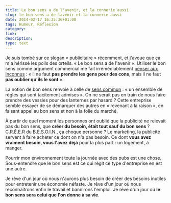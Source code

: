 ```yaml
---
title: Le bon sens a de l'avenir, et la connerie aussi
slug: le-bon-sens-a-de-lavenir-et-la-connerie-aussi
date: 2014-02-17 16:35:36+01:00
tags: Humeur, Réflexion
category: 
link: 
description: 
type: text
---
```


Je suis tombé sur ce slogan « publicitaire » récemment, et j'avoue que ça m'a hérissé les poils des orteils. « Le bon sens a de l'avenir ». Utiliser le bon sens comme argument commercial me fait irrémédiablement [penser aux Inconnus](http://www.youtube.com/watch?v=WIxS9-xhGfM) : « il ne faut __pas prendre les gens pour des cons__, mais il ne faut __pas oublier qu'ils le sont__ ».
<!-- TEASER_END -->
La notion de bon sens renvoie à celle de [sens commun](http://fr.wikipedia.org/wiki/Sens_commun) : « un ensemble de règles qui sont tacitement admises ». On ne serait pas en train de nous faire prendre des vessies pour des lanternes par hasard ? Cette entreprise semble essayer de se démarquer des autres en « revenant à la raison », en faisant appel au bon sens et non à la folie du marché.

À partir de quel moment les personnes ont oublié que la publicité ne relevait pas du bon sens, que __créer du besoin, était tout sauf du bon sens__ ? C.R.É.E.R du B.E.S.O.I.N., ça choque personne ? Le marketing, la publicité servent à faire acheter ce dont on n'a pas besoin. Ce dont __vous avez vraiment besoin, vous l'avez déjà__ pour la plus part : un logement, à manger.

Pourrir mon environnement toute la journée avec des pubs est une chose. Sous-entendre que le bon sens est ce qui régit ce type d'entreprise en est une autre.

Je rêve d'un jour où nous n'aurons plus besoin de créer des besoins inutiles pour entretenir une économie néfaste. Je rêve d'un jour où nous reconnaîtrons enfin le travail et bannirons l'emploi. Je rêve d'un jour où __le bon sens sera celui que l'on donne à sa vie__.


